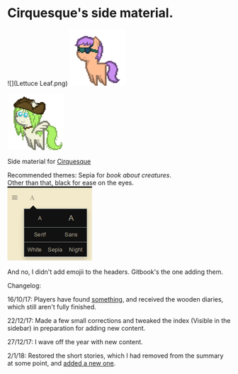 # Cirquesque's side material.

![](Lettuce Leaf.png) ![](Sea.png)

![](Leaf.png)

Side material for [Cirquesque](https://www.anonpone.com/cirquesque/)

Recommended themes: Sepia for _book about creatures_.  
Other than that, black for ease on the eyes.  
![](Images/theme.png)

And no, I didn't add emojii to the headers. Gitbook's the one adding them.

Changelog:

16/10/17: Players have found [something](https://duendeinexistente.gitbooks.io/cirque/content/World.svg), and received the wooden diaries, which still aren't fully finished.

22/12/17: Made a few small corrections and tweaked the index (Visible in the sidebar) in preparation for adding new content.

27/12/17: I wave off the year with new content.

2/1/18: Restored the short stories, which I had removed from the summary at some point, and [added a new one](ShortStories/Tormento.md).